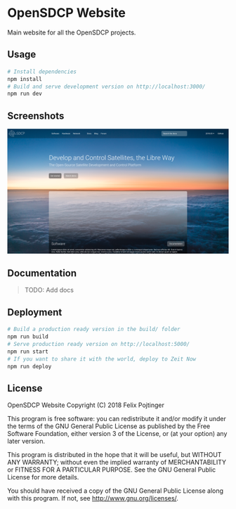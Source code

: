 # OpenSDCP Website

Main website for all the OpenSDCP projects.

## Usage

```bash
# Install dependencies
npm install
# Build and serve development version on http://localhost:3000/
npm run dev
```

## Screenshots

![Mockup of the landing page](/screenshots/landing-page.png)

## Documentation

> TODO: Add docs

## Deployment

```bash
# Build a production ready version in the build/ folder
npm run build
# Serve production ready version on http://localhost:5000/
npm run start
# If you want to share it with the world, deploy to Zeit Now
npm run deploy
```

## License

OpenSDCP Website Copyright (C) 2018 Felix Pojtinger

This program is free software: you can redistribute it and/or modify
it under the terms of the GNU General Public License as published by
the Free Software Foundation, either version 3 of the License, or
(at your option) any later version.

This program is distributed in the hope that it will be useful,
but WITHOUT ANY WARRANTY; without even the implied warranty of
MERCHANTABILITY or FITNESS FOR A PARTICULAR PURPOSE. See the
GNU General Public License for more details.

You should have received a copy of the GNU General Public License
along with this program. If not, see <http://www.gnu.org/licenses/>.